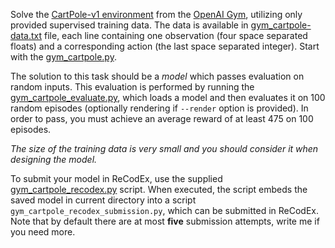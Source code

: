 Solve the [CartPole-v1 environment](https://gym.openai.com/envs/CartPole-v1)
from the [OpenAI Gym](https://gym.openai.com/), utilizing only provided supervised
training data. The data is available in
[gym_cartpole-data.txt](https://github.com/ufal/npfl114/tree/master/labs/02/gym_cartpole-data.txt)
file, each line containing one observation (four space separated floats) and
a corresponding action (the last space separated integer). Start with the
[gym_cartpole.py](https://github.com/ufal/npfl114/tree/master/labs/02/gym_cartpole.py).

The solution to this task should be a _model_ which passes evaluation on random
inputs. This evaluation is performed by running the
[gym_cartpole_evaluate.py](https://github.com/ufal/npfl114/tree/master/labs/02/gym_cartpole_evaluate.py),
which loads a model and then evaluates it on 100 random episodes (optionally
rendering if `--render` option is provided). In order to pass, you must achieve
an average reward of at least 475 on 100 episodes.

_The size of the training data is very small and you should consider
it when designing the model._

To submit your model in ReCodEx, use the supplied
[gym_cartpole_recodex.py](https://github.com/ufal/npfl114/tree/master/labs/02/gym_cartpole_recodex.py)
script. When executed, the script embeds the saved model in current
directory into a script `gym_cartpole_recodex_submission.py`, which can
be submitted in ReCodEx. Note that by default there are at most
**five** submission attempts, write me if you need more.
